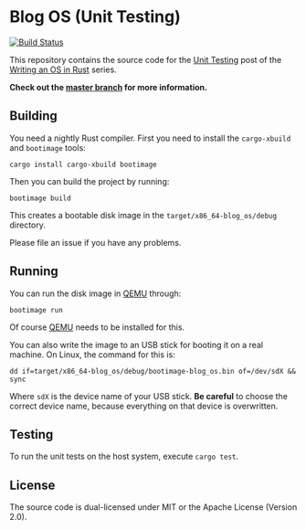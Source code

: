 # Blog OS (Unit Testing)

[![Build Status](https://travis-ci.org/phil-opp/blog_os.svg?branch=post-04)](https://travis-ci.org/phil-opp/blog_os/branches)

This repository contains the source code for the [Unit Testing][post] post of the [Writing an OS in Rust](https://os.phil-opp.com) series.

[post]: https://os.phil-opp.com/unit-testing/

**Check out the [master branch](https://github.com/phil-opp/blog_os) for more information.**

## Building

You need a nightly Rust compiler. First you need to install the `cargo-xbuild` and `bootimage` tools:

```
cargo install cargo-xbuild bootimage
```

Then you can build the project by running:

```
bootimage build
```

This creates a bootable disk image in the `target/x86_64-blog_os/debug` directory.

Please file an issue if you have any problems.

## Running

You can run the disk image in [QEMU] through:

[QEMU]: https://www.qemu.org/

```
bootimage run
```

Of course [QEMU] needs to be installed for this.

You can also write the image to an USB stick for booting it on a real machine. On Linux, the command for this is:

```
dd if=target/x86_64-blog_os/debug/bootimage-blog_os.bin of=/dev/sdX && sync
```

Where `sdX` is the device name of your USB stick. **Be careful** to choose the correct device name, because everything on that device is overwritten.

## Testing

To run the unit tests on the host system, execute `cargo test`.

## License
The source code is dual-licensed under MIT or the Apache License (Version 2.0).
